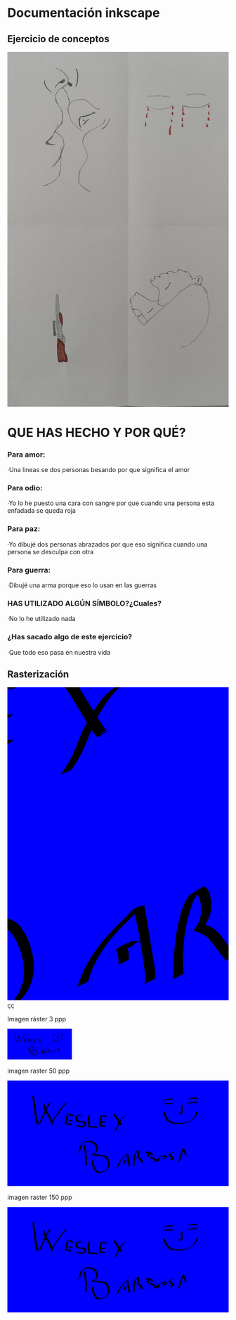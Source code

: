 # Documentación inkscape


## Ejercicio de conceptos

![foto](https://github.com/Wesley3455/Soldadura-y-disegn-3.e/blob/main/wesley%20dibujo.jpg)

# QUE HAS HECHO Y POR QUÉ?

### Para amor:

·Una lineas se dos personas besando por que significa el amor

### Para odio:

·Yo lo he puesto una cara con sangre por que cuando una persona esta enfadada se queda roja

### Para paz:

·Yo dibujé dos personas abrazados por que eso significa cuando una persona se desculpa con otra

### Para guerra:

·Dibujé una arma porque eso lo usan en las guerras 

### HAS UTILIZADO ALGÚN SÍMBOLO?¿Cuales?

·No lo he utilizado nada 

### ¿Has sacado algo de este ejercicio?

·Que todo eso pasa en nuestra vida

## Rasterización


![](https://raw.githubusercontent.com/Wesley3455/Soldadura-y-disegn-3.e/4031af05e05df972cde74e512c2421056919aeba/imagen%20vectorial.svg)çç

Imagen ráster 3 ppp

![](https://raw.githubusercontent.com/Wesley3455/Soldadura-y-disegn-3.e/main/rect88.png)

imagen raster 50 ppp

![](https://github.com/Wesley3455/Soldadura-y-disegn-3.e/blob/main/rect88wb.png)

imagen raster 150 ppp

![](https://github.com/Wesley3455/Soldadura-y-disegn-3.e/blob/main/rect88150.png)
